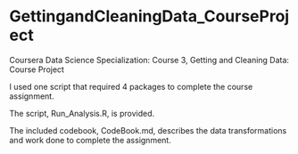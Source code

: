 # GettingandCleaningData_CourseProject
Coursera Data Science Specialization:  Course 3, Getting and Cleaning Data:  Course Project

I used one script that required 4 packages to complete the course assignment.

The script, Run_Analysis.R, is provided.  

The included codebook, CodeBook.md, describes the data transformations and work done to complete the assignment.  
